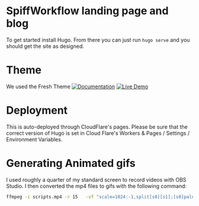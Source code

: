# SpiffWorkflow landing page and blog

To get started install Hugo. From there you can just run ```hugo serve``` and you should get the site as designed.

# Theme
We used the Fresh Theme
[![Documentation](https://img.shields.io/badge/Documentation-red)](https://stefma.github.io/hugo-fresh) 
[![Live Demo](https://img.shields.io/badge/Live%20Demo-blue)](https://hugo-fresh.vercel.app)

# Deployment
This is auto-deployed through CloudFlare's pages.  Please be sure that the correct version of Hugo is set in Cloud Flare's Workers & Pages / Settings / Environment Variables.

# Generating Animated gifs 
I used roughly a quarter of my standard screen to record videos with OBS Studio.
I then converted the mp4 files to gifs with the following command:
```bash
ffmpeg -i scripts.mp4 -r 15   -vf "scale=1024:-1,split[s0][s1];[s0]palettegen[p];[s1][p]paletteuse" scripts.gif 
```
